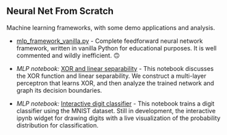 ## Neural Net From Scratch

Machine learning frameworks, with some demo applications and analysis.

* [mlp_framework_vanilla.py](mlp_framework_vanilla.py) - Complete feedforward
  neural network framework, written in vanilla Python for educational purposes.
  It is well commented and wildly inefficient. 🙃

<!--
* [mlp_framework_numpy.py](mlp_framework_numpy.py) - Complete feedforward
  neural network framework, written with NumPy. It is mildly inefficient.
-->

* _MLP notebook:_
  [XOR and linear separability](mlp_demo_xor_and_linear_separability.ipynb) -
  This notebook discusses the XOR function and linear separability. We
  construct a multi-layer perceptron that learns XOR, and then analyze the
  trained network and graph its decision boundaries.

* _MLP notebook:_
  [Interactive digit classifier](mlp_demo_interactive_digit_classifier.ipynb) -
  This notebook trains a digit classifier using the MNIST dataset. Still in
  development, the interactive ipynb widget for drawing digits with a live
  visualization of the probability distribution for classification.

<!--
* [qlearning_framework_vanilla.py](qlearning_framework_vanilla.py) - ...
-->